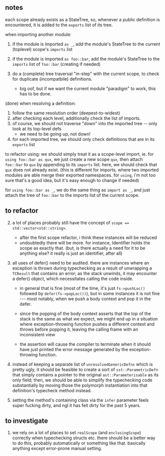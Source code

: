 ## notes

each scope already exists as a StateTree, so, whenever a public definition is encountered, it is added to the
`exports` list of its tree.

when importing another module:
1. if the module is imported `as _`, add the module's StateTree to the current (toplevel) scope's `imports` list
2. if the module is imported `as foo::bar`, add the module's StateTree to the `imports` list of `foo::bar` (creating if needed)

3. do a (complete) tree traversal "in-step" with the current scope, to check for duplicate (incompatbile) definitions.
	- big oof, but if we want the current module "paradigm" to work, this has to be done.

(done) when resolving a definition:
1. follow the same resolution order (deepest-to-widest)
2. after checking each level, additionally check the list of imports.
3. of course, we should not traverse "down" into the imported tree -- only look at its top-level defs
	- we need to be going up, not down!
4. for each imported tree, we should only check definitions that are in its `exports` list

to refactor using:
we should simply treat it as a scope-level import, ie. for `using foo::bar as qux`, we just create a new scope
`qux`, then attach `foo::bar` to `qux` by appending to its `imports` list. here, we should check that `qux` does
not already exist.
(this is different for imports, where two imported modules are able merge their exported namespaces. for `using`,
i'm not too sure that's a good idea, but it's easy enough to change if needed)

for `using foo::bar as _`, we do the same thing as `import as _`, and just attach the tree of `foo::bar` to
the imports list of the current scope.



## to refactor

2. a lot of places probably still have the concept of `scope == std::vector<std::string>`.
	- after the first scope refactor, i think these instances will be reduced
	- undoubtedly there will be more. for instance, Identifier holds the scope as exactly that.
		(but, is there actually a need for it to be anything else? it really is just an identifier, after all)

3. all uses of defer() need to be audited. there are instances where an exception is thrown during typechecking
	as a result of unwrapping a `TCResult` that contains an error; as the stack unwinds, it may encounter a
	defer() object, which necessitates calling the code inside.

	- in general that is fine (most of the time, it's just `fs->pushLoc()` followed by `defer(fs->popLoc())`),
		but in some instances it is not fine --- most notably, when we push a body context and pop it in the defer.

	- since the popping of the body context asserts that the top of the stack is the same as what we expect, we might
		end up in a situation where exception-throwing function pushes a different context and throws before popping it,
		leaving the calling frame with an inconsistent view

	- the assertion will cause the compiler to terminate when it should have just printed the error message generated
		by the exception-throwing function.

4. instead of keeping a separate list of `unresolvedGenericDefns` which is pretty ugly, it should be feasible to create
	a sort of `sst::ParametricDefn` that simply contains a pointer to the original `ast::Parameterisable` as its only
	field; then, we should be able to simplify the typechecking code substantially by moving those the polymorph
	instantiation into that definition's typecheck method instead.

5. setting the method's containing class via the `infer` parameter feels super fucking dirty, and ngl it has felt dirty
	for the past 5 years.


## to investigate

1. we rely on a lot of places to set `realScope` (and `enclosingScope`) correctly when typechecking structs etc. there should
	be a better way to do this, probably automatically or something like that. basically anything except error-prone manual setting.
